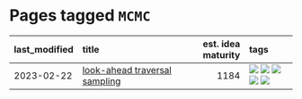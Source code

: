 # Pages tagged `MCMC`

|last_modified|title|est. idea maturity|tags
|:---|:---|---:|:---|
|2023-02-22|[look-ahead traversal sampling](../look-ahead-traversal-sampling.md)|1184|[![](https://img.shields.io/badge/tag-MCMC-b59164)](../tags/MCMC.md) [![](https://img.shields.io/badge/tag-animation-3a20e)](../tags/animation.md) [![](https://img.shields.io/badge/tag-control-2b1224)](../tags/control.md) [![](https://img.shields.io/badge/tag-experimental-eac1b9)](../tags/experimental.md) [![](https://img.shields.io/badge/tag-image_generation-d548d8)](../tags/image_generation.md)|